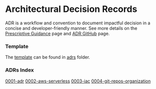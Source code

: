 # Architectural Decision Records

ADR is a workflow and convention to document impactful decision in a concise and developer-friendly manner.
See more details on the [Prescriptive Guidance](https://docs.aws.amazon.com/prescriptive-guidance/latest/architectural-decision-records/adr-process.html) page and [ADR GitHub](https://adr.github.io/) page.

### Template

The [template](/adrs/template.md) can be found in [adrs](/adrs) folder.

### ADRs Index
[0001-adr](/adrs/0001-adr.md)
[0002-aws-serverless](/adrs/0002-aws-serverless.md)
[0003-iac](/adrs/0003-iac.md)
[0004-git-repos-organization](/adrs/0004-git-repos-organization.md)